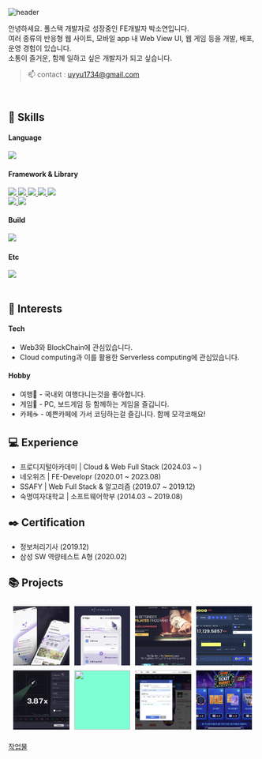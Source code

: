 ![header](https://capsule-render.vercel.app/api?type=wave&color=e0ffff&height=300&section=header&text=FE%20개발자,%20박소연입니다&fontSize=50)
<!-- # FE 개발자, 박소연입니다 -->

안녕하세요. 풀스택 개발자로 성장중인 FE개발자 박소연입니다.  
여러 종류의 반응형 웹 사이트, 모바일 app 내 Web View UI, 웹 게임 등을 개발, 배포, 운영 경험이 있습니다.  
소통이 즐거운, 함께 일하고 싶은 개발자가 되고 싶습니다.

> 📫 contact : uyyu1734@gmail.com

<br/>
<h2>🌱 Skills</h2>
<div>
  <h4> Language </h4>
  <a href="https://skillicons.dev">
    <img src="https://skillicons.dev/icons?i=html,css,sass,js,ts" />
  </a>
</div>  
<div>
  <h4>Framework & Library </h4>
  <a href="https://skillicons.dev">
    <img src="https://img.shields.io/badge/React-61DAFB?style=flat&logo=react&logoColor=white"/>
    <img src="https://img.shields.io/badge/React Native-61DAFB?style=flat&logo=react&logoColor=white"/>
    <img src="https://img.shields.io/badge/jQuery-0769AD?style=flat&logo=jQuery&logoColor=white"/>
    <img src="https://img.shields.io/badge/i18next-26A69A?style=flat&logo=i18next&logoColor=white"/>
    <img src="https://img.shields.io/badge/Web3.js-F16822?style=flat&logo=web3dotjs&logoColor=white"/>
    <br/>
    <img src="https://img.shields.io/badge/Astro.js-bc52ee?style=flat&logo=astro&logoColor=white"/>
    <img src="https://img.shields.io/badge/Socket.io-010101?style=flat&logo=socketdotio&logoColor=white"/>
  </a>
</div>  
<div>
  <h4>Build</h4>
  <a href="https://skillicons.dev">
    <img src="https://skillicons.dev/icons?i=vite" />
  </a>
</div>
<div>
  <h4>Etc</h4>
  <a href="https://skillicons.dev">
    <img src="https://skillicons.dev/icons?i=figma,photoshop,aws,gcp" />
  </a>
</div>
<br/>
<h2>🤩 Interests</h2>
<div>
 <h4>Tech</h4>
 <ul>
  <li>Web3와 BlockChain에 관심있습니다. </li>
  <li>Cloud computing과 이를 활용한 Serverless computing에 관심있습니다. </li>
 </ul>
</div>
<div>
 <h4>Hobby</h4>
 <ul>
  <li>여행🌴 - 국내외 여행다니는것을 좋아합니다. </li>
  <li>게임🥊 - PC, 보드게임 등 함께하는 게임을 즐깁니다.</li>
   <li>카페☕️ - 예쁜카페에 가서 코딩하는걸 즐깁니다. 함께 모각코해요!</li>
 </ul>
</div>

## 💻 Experience

- 프로디지털아카데미 | Cloud & Web Full Stack (2024.03 ~ )
- 네오위즈 | FE-Developr (2020.01 ~ 2023.08)
- SSAFY | Web Full Stack & 알고리즘 (2019.07 ~ 2019.12)
- 숙명여자대학교 | 소프트웨어학부 (2014.03 ~ 2019.08)

## ✒️ Certification

- 정보처리기사 (2019.12)
- 삼성 SW 역량테스트 A형 (2020.02)

## 📚 Projects
<link href="https://cdnjs.cloudflare.com/ajax/libs/github-markdown-css/5.1.0/github-markdown.css" rel="stylesheet"/>
    <div class="project-list">
      <div class="prjectItem">
        <div class="img-box">
          <img alt="" src="./public/intellaX.png" />
        </div>
      </div>
      <div class="prjectItem">
        <div class="img-box">
          <img alt="" src="./public/bridge.png" />
        </div>
      </div>
      <div class="prjectItem">
        <div class="img-box">
          <img alt="" src="./public/betspider.png" />
        </div>
      </div>
      <div class="prjectItem">
        <div class="img-box">
          <img alt="" src="./public/lottery.png" />
        </div>
      </div>
      <div class="prjectItem">
        <div class="img-box">
          <img alt="" src="./public/moon.png" />
        </div>
      </div>
      <div class="prjectItem">
        <div class="img-box">
          <img alt="" src="./public/neowiz.png" />
        </div>
      </div>
      <div class="prjectItem">
        <div class="img-box">
          <img alt="" src="./public/pmang.png" />
        </div>
      </div>
      <div class="prjectItem">
        <div class="img-box">
          <img alt="" src="./public/migration.png" />
        </div>
      </div>
    </div>

<style>
    .project-list {
      display: grid;
      width: 100%;
      box-sizing: border-box;
      min-width: 200px;
      max-width: 980px;
      margin: 0 auto;
      padding: 10px;
      grid-template-columns: repeat(4, minmax(0, 1fr));
      grid-column-gap: 10px;
      grid-row-gap: 10px;
      grid-auto-rows: min-content;
    }
    .prjectItem{
      align-items: center;
      background-color: #7fffd4;
      display: flex;
      flex-direction: column;
      height: 120px;
      justify-content: center;
      max-width: 860px;
      overflow: hidden;
      position: relative;
      text-decoration-line: none;
    }
    .img-box{
      background-repeat: no-repeat;
      position: absolute;
      width:100%;
      height: 100%;
    }
    .ProjectItem:hover > .img-box {
      filter: brightness(0.2);
      width: 105%;
      height: 105%;
      transition: all 0.5s;
    }

    .img-box > img{
      width:100%;
      height: 100%;
      object-fit: cover;
      transition: all .4s ease;
    }
  .project-list > .item{
    background-color:#d2d2d2;
   
    overflow:hidden;
    border-radius: 8px 8px 8px 8px;
  }
  .project-list > img{
    object-fit: cover;
    width: 100%;
    height:100%;
  }
    @media (max-width: 767px) {
        .project-list {
            padding: 5px;
            grid-template-columns: repeat(2, minmax(0, 1fr));
        }
        .item{
          width: 100%;
        }
    }
</style>

[작업물](https://soyalattee.github.io/soyalattee/)

